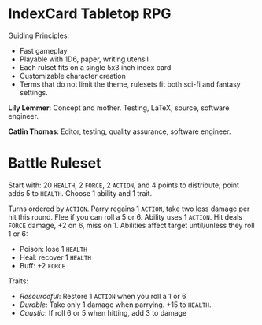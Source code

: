# IndexCard Tabletop RPG

Guiding Principles:

  * Fast gameplay
  * Playable with 1D6, paper, writing utensil
  * Each rulset fits on a single 5x3 inch index card
  * Customizable character creation
  * Terms that do not limit the theme, rulesets fit
    both sci-fi and fantasy settings.

**Lily Lemmer**: Concept and mother. Testing, LaTeX, source,
software engineer.

**Catlin Thomas**: Editor, testing, quality assurance,
software engineer.

# Battle Ruleset

Start with: 20 `HEALTH`, 2 `FORCE`, 2 `ACTION`, and 4 points
to distribute; point adds 5 to `HEALTH`. Choose 1 ability and 1
trait.

Turns ordered by `ACTION`. Parry regains 1 `ACTION`, take two less
damage per hit this round. Flee if you can roll a 5 or 6. Ability
uses 1 `ACTION`. Hit deals `FORCE` damage, +2 on 6, miss on 1.
Abilities affect target until/unless they roll 1 or 6:

  * Poison: lose 1 `HEALTH`
  * Heal: recover 1 `HEALTH`
  * Buff: +2 `FORCE`

Traits:

  * *Resourceful*: Restore 1 `ACTION` when you roll a 1 or 6
  * *Durable*: Take only 1 damage when parrying. +15 to `HEALTH`.
  * *Caustic*: If roll 6 or 5 when hitting, add 3 to damage
